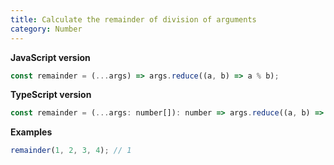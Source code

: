 ```yaml
---
title: Calculate the remainder of division of arguments
category: Number
---
```


**JavaScript version**

```js
const remainder = (...args) => args.reduce((a, b) => a % b);
```

**TypeScript version**

```js
const remainder = (...args: number[]): number => args.reduce((a, b) => a % b);
```

**Examples**

```js
remainder(1, 2, 3, 4); // 1
```
